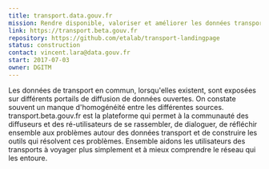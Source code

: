 ```yaml
---
title: transport.data.gouv.fr
mission: Rendre disponible, valoriser et améliorer les données transport
link: https://transport.beta.gouv.fr
repository: https://github.com/etalab/transport-landingpage
status: construction
contact: vincent.lara@data.gouv.fr
start: 2017-07-03
owner: DGITM
---
```




Les données de transport en commun, lorsqu'elles existent, sont exposées sur différents portails de diffusion de données ouvertes.
On constate souvent un manque d'homogénéité entre les différentes sources.
transport.beta.gouv.fr est la plateforme qui permet à la communauté des diffuseurs et des ré-utilisateurs de se rassembler, de dialoguer, de réfléchir ensemble aux problèmes autour des données transport et de construire les outils qui résolvent ces problèmes.
Ensemble aidons les utilisateurs des transports à voyager plus simplement et à mieux comprendre le réseau qui les entoure.
